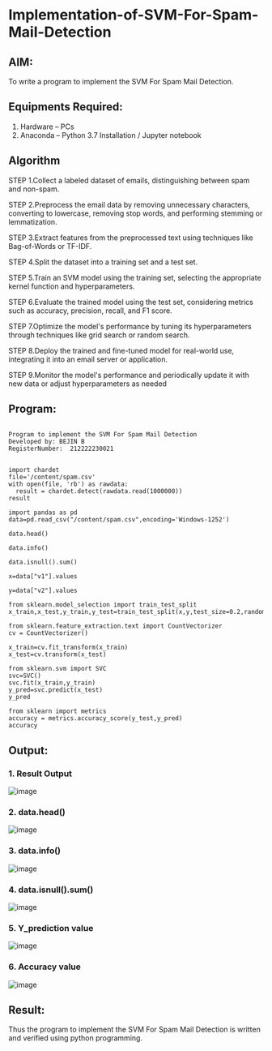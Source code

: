 # Implementation-of-SVM-For-Spam-Mail-Detection

## AIM:
To write a program to implement the SVM For Spam Mail Detection.


## Equipments Required:
1. Hardware – PCs
2. Anaconda – Python 3.7 Installation / Jupyter notebook

## Algorithm
STEP 1.Collect a labeled dataset of emails, distinguishing between spam and non-spam.

STEP 2.Preprocess the email data by removing unnecessary characters, converting to lowercase, removing stop words, and performing stemming or lemmatization.

STEP 3.Extract features from the preprocessed text using techniques like Bag-of-Words or TF-IDF.

STEP 4.Split the dataset into a training set and a test set.

STEP 5.Train an SVM model using the training set, selecting the appropriate kernel function and hyperparameters.

STEP 6.Evaluate the trained model using the test set, considering metrics such as accuracy, precision, recall, and F1 score.

STEP 7.Optimize the model's performance by tuning its hyperparameters through techniques like grid search or random search.

STEP 8.Deploy the trained and fine-tuned model for real-world use, integrating it into an email server or application.

STEP 9.Monitor the model's performance and periodically update it with new data or adjust hyperparameters as needed
## Program:
```

Program to implement the SVM For Spam Mail Detection
Developed by: BEJIN B
RegisterNumber:  212222230021

```
```

import chardet
file='/content/spam.csv'
with open(file, 'rb') as rawdata:
  result = chardet.detect(rawdata.read(1000000))
result

import pandas as pd
data=pd.read_csv("/content/spam.csv",encoding='Windows-1252')

data.head()

data.info()

data.isnull().sum()

x=data["v1"].values

y=data["v2"].values

from sklearn.model_selection import train_test_split
x_train,x_test,y_train,y_test=train_test_split(x,y,test_size=0.2,random_state=0)

from sklearn.feature_extraction.text import CountVectorizer
cv = CountVectorizer()

x_train=cv.fit_transform(x_train)
x_test=cv.transform(x_test)

from sklearn.svm import SVC
svc=SVC()
svc.fit(x_train,y_train)
y_pred=svc.predict(x_test)
y_pred

from sklearn import metrics
accuracy = metrics.accuracy_score(y_test,y_pred)
accuracy
```
## Output:
### 1. Result Output

   ![image](https://github.com/Deeksha78/Implementation-of-SVM-For-Spam-Mail-Detection/assets/128116204/a3784b8f-3a7b-4406-9da2-ce927fa855cc)

### 2. data.head()

   ![image](https://github.com/Deeksha78/Implementation-of-SVM-For-Spam-Mail-Detection/assets/128116204/5a34ffe4-682c-4e36-ad93-c0f9f9b62d3e)

### 3. data.info()

   ![image](https://github.com/Deeksha78/Implementation-of-SVM-For-Spam-Mail-Detection/assets/128116204/8138416b-5f42-4f81-9df7-f4c900a9e93e)

### 4. data.isnull().sum()

   ![image](https://github.com/Deeksha78/Implementation-of-SVM-For-Spam-Mail-Detection/assets/128116204/925c403a-fde6-4a9b-845f-e6f2537a4fd6)

### 5. Y_prediction value

   ![image](https://github.com/Deeksha78/Implementation-of-SVM-For-Spam-Mail-Detection/assets/128116204/dc615ddf-6441-4e49-9e67-acd581dd0df4)

### 6. Accuracy value

   ![image](https://github.com/Deeksha78/Implementation-of-SVM-For-Spam-Mail-Detection/assets/128116204/326c64f5-4792-4703-bdc2-d02c5fd83de7)

## Result:
Thus the program to implement the SVM For Spam Mail Detection is written and verified using python programming.
